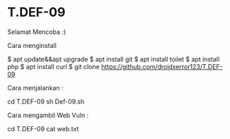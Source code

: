 # T.DEF-09
Selamat Mencoba :)

Cara menginstall

$ apt update&&apt upgrade
$ apt install git
$ apt install toilet
$ apt install php
$ apt install curl
$ git clone https://github.com/droidxerror123/T.DEF-09


Cara menjalankan :

cd T.DEF-09
sh Def-09.sh

Cara mengambil Web Vuln :

cd T.DEF-09
cat web.txt
